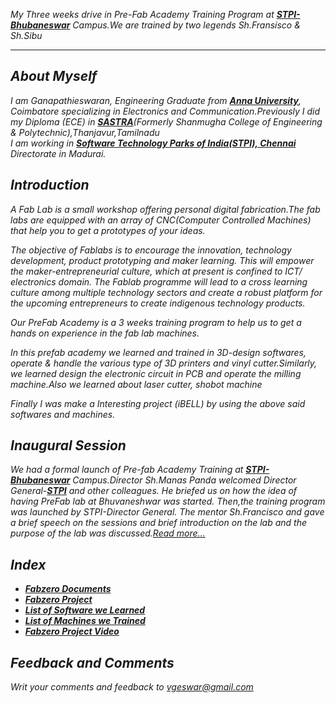 *My Three weeks drive in Pre-Fab Academy Training Program at [**STPI- Bhubaneswar**](http://www.bbs.stpi.in/)  Campus.We are trained by two legends Sh.Fransisco & Sh.Sibu*
___________________________________________________________________________________________________________
***About Myself*** 
-----------------------------------------------------------------------------------------------------------
*I am Ganapathieswaran, Engineering Graduate from [**Anna University**](http://www.aurcc.ac.in/), Coimbatore specializing in Electronics and Communication.Previously I did my Diploma (ECE) in [**SASTRA**](https://www.sastra.edu/)(Formerly Shanmugha College of Engineering & Polytechnic),Thanjavur,Tamilnadu*  
*I am working in [***Software Technology Parks of India(STPI), Chennai***](http://www.chennai.stpi.in/) Directorate in Madurai.*
           
***Introduction*** 
---------------------------------------------------------------------------------------------------------- 
*A Fab Lab is a small workshop offering personal digital fabrication.The fab labs are equipped with an array of CNC(Computer Controlled Machines) that help you to get a prototypes of your ideas.*

*The objective of Fablabs is to encourage the innovation, technology development, product prototyping and maker learning. This will empower the maker-entrepreneurial culture, which at present is confined to ICT/ electronics domain. The Fablab programme will lead to a cross learning culture among multiple technology sectors and create a robust platform for the upcoming entrepreneurs to create indigenous technology products.*  

*Our PreFab Academy is a 3 weeks training program to help us to get a hands on experience in the fab lab machines.* 

*In this prefab academy we learned and trained in 3D-design softwares, operate & handle the various type of 3D printers and vinyl cutter.Similarly, we learned design the electronic circuit in PCB and operate the milling machine.Also we learned about laser cutter, shobot machine*

*Finally I was make a Interesting project (iBELL) by using the above said softwares and machines.*

 ***Inaugural Session*** 
 --------------------------------------------------------------------------------------------------------- 
 *We had a formal launch of Pre-fab Academy Training at [**STPI- Bhubaneswar**](http://www.bbs.stpi.in/) Campus.Director Sh.Manas Panda welcomed Director General-[**STPI**](https://www.stpi.in/) and other colleagues. He briefed us on how the idea of having PreFab lab at Bhuvaneshwar was started. Then,the training program was launched by STPI-Director General. The mentor Sh.Francisco and gave a brief speech on the sessions and brief introduction on the lab and the purpose of the lab was discussed.[*Read more...*](/md-files/Inauguration.md)*

 
***Index***
--------------------------------------------------------------------------------------------------------------
- [***Fabzero Documents***](/md-files/fabzero-docs.md)
- [***Fabzero Project***](/md-files/project.md)
- [***List of Software we Learned***](/md-files/softwares.md)
- [***List of Machines we Trained***](/md-files/machines.md)
- [***Fabzero Project Video***](/img/Final-Video.mp4)

***Feedback and Comments***
------------------------------------------------------------------------------------------------------------------

*Writ your comments and feedback to vgeswar@gmail.com*












